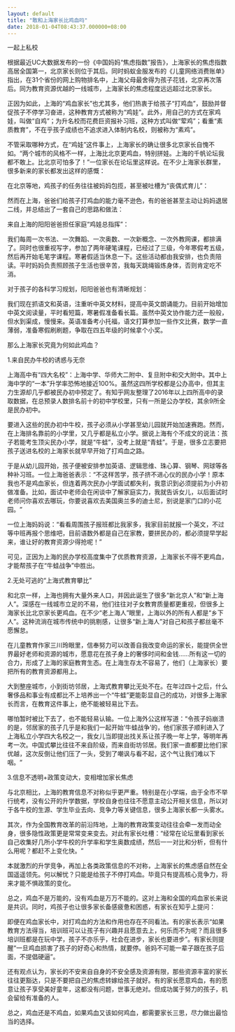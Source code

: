```yaml
---
layout: default
title: "敢和上海家长比鸡血吗"
date: 2018-01-04T08:43:37.000000+08:00
---
```


一起上私校

根据最近UC大数据发布的一份《中国妈妈‌‌‌‌“焦虑指数‌‌‌‌”报告》，上海家长的焦虑指数高居全国第一，北京家长则位于其后。同时蚂蚁金服发布的《儿童网络消费账单》指出，在31个省份的网上购物排名中，上海父母最舍得为孩子花钱，北京再次落后。同为教育资源优越的一线城市，上海家长的焦虑程度远远超过北京家长。

正因为如此，上海的‌‌‌‌“鸡血家长‌‌‌‌”也尤其多，他们热衷于给孩子‌‌‌‌“打鸡血‌‌‌‌”，鼓励并督促孩子不停学习奋进，这种教育方式被称为‌‌‌‌“鸡娃‌‌‌‌”。此外，用自己的方式在家鸡娃，叫做‌‌‌‌“自鸡‌‌‌‌”；为升名校而花费巨资报补习班，这种方式叫做‌‌‌‌“荤鸡‌‌‌‌”；看重‌‌‌‌“素质教育‌‌‌‌”，不在乎孩子成绩也不追求进入体制内名校，则被称为‌‌‌‌“素鸡‌‌‌‌”。

不管采取哪种方式，在‌‌‌‌“鸡娃‌‌‌‌”这件事上，上海家长的确让很多北京家长自愧不如。‌‌‌‌“两个城市的风格不一样，上海比北京更鸡血，特别拼娃。上海的千帆论坛我都不敢上。比北京可怕多了！‌‌‌‌”一位家长在论坛里这样说。在不少上海家长群里，很多新来的家长都发出这样的感慨：

在北京等地，鸡孩子的任务往往被妈妈包揽，甚至被吐槽为‌‌‌‌“丧偶式育儿‌‌‌‌”：

然而在上海，爸爸们给孩子打鸡血的能力毫不逊色，有的爸爸甚至主动让妈妈退居二线，并总结出了一套自己的思路和做法：

来自上海的阳阳爸爸担任家庭‌‌‌‌“鸡娃总指挥‌‌‌‌”：

我们每周一次书法、一次舞蹈、一次奥数、一次新概念、一次外教网课，都排满了。同时也很重视写字，参加了两年硬笔课程，已经过了三级，今年寒假考五级，然后再开始毛笔字课程。寒暑假适当休息一下。这些活动都由我安排，也负责陪读。平时妈妈负责照顾孩子生活也很辛苦，我每天跳绳锻炼身体，否则肯定吃不消。

对于孩子的各科学习规划，阳阳爸爸也有清晰规划：

我们现在抓语文和英语，注重听中英文材料，提高中英文朗诵能力。目前开始增加中英文阅读量，平时看短篇，寒暑假准备看长篇。虽然中英文协作能力还一般般，但水到渠成，慢慢来。英语准备考小托福，语文打算参加一些作文比赛，数学一直薄弱，准备寒假刷刷题，争取在四五年级的时候拿个小奖。

那么上海家长究竟为何如此鸡血？

1.来自民办牛校的诱惑与无奈

上海高中有‌‌‌‌“四大名校‌‌‌‌”：上海中学、华师大二附中、复旦附中和交大附中。其中上海中学的‌‌‌‌“一本‌‌‌‌”升学率恐怖地接近100%。虽然这四所学校都是公办高中，但其主力生源却几乎都被民办初中预定了。有知乎网友整理了2016年以上四所高中的录取数据，在总预录人数排名前十的初中学校里，只有一所是公办学校，其余9所全是民办初中。

要进入这些的民办初中牛校，孩子必须从小学甚至幼儿园就开始加速赛跑。然而，在上海排名靠前的小学里，又几乎都是私立小学。据说上海有个不成文的说法：孩子若能考生顶尖民办小学，就是‌‌‌‌“牛蛙‌‌‌‌”，没考上就是‌‌‌‌“青蛙‌‌‌‌”。于是，很多立志要把孩子送进名校的上海家长就早早开始了打鸡血之路。

于是从幼儿园开始，孩子便被安排参加英语、逻辑思维、珠心算、钢琴、网球等各种补习班。一位上海爸爸表示：‌‌‌‌“不这样苦学，孩子挤不进心仪的民办小学！原本我也不是鸡血家长，但连着两次民办小学面试都失利，我意识到必须提前为小升初做准备。比如，面试中老师会在闲谈中了解家庭实力，我就告诉女儿，以后面试时老师问你喜欢去哪玩，你要说喜欢去美国奥兰多的迪士尼，别说是家门口的小花园。‌‌‌‌”

一位上海妈妈说：‌‌‌‌“看看周围孩子报班都比我家多，我家目前就报一个英文，不过等中班再报个思维吧，目前语数外都是自己在家教，要拼民办的，都必须提早学起来，谁让好的教育资源少得抢呢！‌‌‌‌”

可见，正因为上海的民办学校高度集中了优质教育资源，上海家长不得不更鸡血，才能帮孩子在‌‌‌‌“牛蛙战争‌‌‌‌”中胜出。

2.无处可逃的‌‌‌‌“上海式教育攀比‌‌‌‌”

和北京一样，上海也拥有大量外来人口，并因此诞生了很多‌‌‌‌“新北京人‌‌‌‌”和‌‌‌‌“新上海人‌‌‌‌”。深感在一线城市立足的不易，他们往往对子女教育质量都更重视，但很多上海家长比北京家长更鸡血。在不少‌‌‌‌“老上海人‌‌‌‌”眼里，上海以外的所有人都是‌‌‌‌“乡下人‌‌‌‌”。这种流淌在城市传统中的挑剔感，让很多‌‌‌‌“新上海人‌‌‌‌”对自己和孩子都丝毫不愿懈怠。

在儿童教育作家三川玲眼里，信奉努力可以改善自我改变命运的家长，能提供全世界最好老师和资源的城市，愿意花在孩子身上的奢侈时间和金钱……所有这一切的合力，形成了上海的家庭教育生态。在上海生存太不容易了，他们（上海家长）要把所有的教育资源都用上。

大到整座城市，小到街坊邻居，上海式教育攀比无处不在。在年过四十之后，什么奢侈品和事业有成都比不上培养出一个‌‌‌‌“牛蛙‌‌‌‌”更能彰显自己的成功，对很多上海家长而言，在教育这件事上，绝不能被轻易比下去。

哪怕暂时被比下去了，也不能轻易认输。一位上海外公这样写道：‌‌‌‌“令孩子妈崩溃的是，邻居家的孩子几乎是和我们一起开始‌‌‌‌‘牛蛙战争’的，他们家孩子顺利进入了上海私立小学四大名校之一，我女儿当即提出找关系让孩子晚一年上学，等明年再考一次。中国式攀比往往不来自阶级，而来自街坊邻居。我们家一直都要比他们家优越，这次反倒让他们压了一头，受到了嘲讽与看不起，这个气让我们难以下咽。‌‌‌‌”

3.信息不透明+政策变动大，变相增加家长焦虑

与北京相比，上海的教育信息不对称似乎更严重。特别是在小学端，由于全市不举行统考，没有公开的升学数据，学校自身也往往不愿意主动公开相关信息，所以对于各牛校的生源、学生毕业去向、竞争力等关键信息，很多上海家长都一头雾水。

其次，作为全国教育改革的前沿阵地，上海的教育政策变动往往会牵一发而动全身，很多隐性政策更是常常变来变去。对此有家长吐槽：‌‌‌‌“经常在论坛里看到家长自己收集好几所小学牛校的升学率和学生奥数成绩，然后一一对比和分析，但有什么用呢？都赶不上变化快。‌‌‌‌”

本就激烈的升学竞争，再加上各类政策信息的不对称，上海家长的焦虑感自然在全国遥遥领先。何以解忧？只能是给孩子不停打鸡血。毕竟只有提高核心竞争力，将来才能不惧政策的变化。

总之，鸡血不是万能的，没有鸡血是万万不能的。这对上海和全国的鸡血家长来说是共识。同时，鸡孩子也让很多家长备感疲惫和困惑，有家长在知乎上提问：

即便在鸡血家长中，对打鸡血的方法和作用也存在不同看法。有的家长表示‌‌‌‌“如果教育方法得当，培训班可以让孩子有兴趣并且愿意去上，何乐而不为呢？而且很多培训班都是在玩中学，孩子不亦乐乎，社会在进步，家长也要进步‌‌‌‌”。有家长则提醒‌‌‌‌“一旦鸡血损害了孩子的好奇心和热情，就要停。爸妈不可能一辈子跟在孩子后面，不提倡硬逼‌‌‌‌”。

还有观点认为，家长的不安来自自身的不安全感及资源有限，那些资源丰富的家长往往更豁达，只是不要把自己的焦虑转嫁给孩子就好。有的家长愿意鸡血，有的愿意让孩子享受美好童年，这都没有问题，世事无绝对。但成功属于努力的孩子，机会留给有准备的人。

总之，鸡血还是不鸡血，如果鸡血又该如何鸡血，都需要家长三思，尽力做出最恰当的选择。

